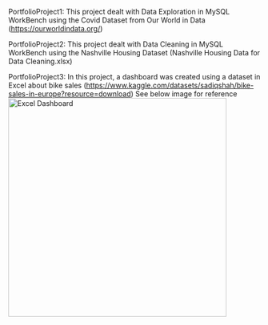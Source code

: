 PortfolioProject1: This project dealt with Data Exploration in MySQL WorkBench using the Covid Dataset from Our World in Data (https://ourworldindata.org/)

PortfolioProject2: This project dealt with Data Cleaning in MySQL WorkBench using the Nashville Housing Dataset (Nashville Housing Data for Data Cleaning.xlsx)

PortfolioProject3: In this project, a dashboard was created using a dataset in Excel about bike sales (https://www.kaggle.com/datasets/sadiqshah/bike-sales-in-europe?resource=download) See below image for reference
<img width="436" alt="Excel Dashboard" src="https://github.com/user-attachments/assets/e920b638-a8cc-4b0d-adb8-0e6278e9638c">

